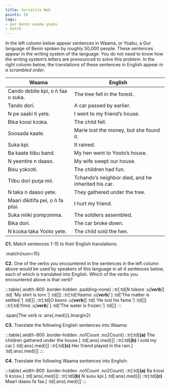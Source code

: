 ```yaml
---
title: Versatile Web
points: 10
tags:
- gur benin waama yoabu
- match
---
```


In the left column below appear sentences in Waama, or Yoabu, a Gur language of Benin spoken by roughly
50,000 people. These sentences appear in the writing system of the language. You do not need to know how
the writing system’s letters are pronounced to solve this problem. In the right column below, the translations
of these sentences in English appear *in a scrambled order*.

| Waama | English |
|-|-|
| Cando dɛbite kpi, o ǹ faa o suka.| The tree fell in the forest.|
| Tando dori.| A car passed by earlier.|
| N pe saaki ti yete.| I went to my friend’s house.|
| Bika kɔɔsi kɔɔka.| The child fell.|
| Soosada kaate.| Marie lost the money, but she found it.|
| Suka kpi.| It rained.|
| Ba kaate tiibu band.| My hen went to Yooto’s house.|
| N yeentire n daaso.| My wife swept our house.|
| Bisu yɔkɔɔti.| The children had fun.|
| Tiibu dori puŋa mii.| Tchando’s neighbor died, and he inherited his car.|
| N taka n daaso yete.| They gathered under the tree.|
| Maari dikitifa pei, o ǹ fa piisi.| I hurt my friend.|
| Suka miiki pɔmpɔmma.| The soldiers assembled.|
| Bika dori.| The car broke down.|
| N kɔɔka taka Yooto yete.| The child sold the hen.|


**C1.** Match sentences 1-15 to their English translations.

:match{num=15}

**C2.** One of the verbs you encountered in the sentences in the left column above would be used by speakers
of this language in all 4 sentences below, each of which is translated into English. Which of the verbs you
encountered above is that verb?

:::table{.width-800 .border-hidden .padding-none}
::tr[:td[*N tokore :u[**verb**]*] :td[ ‘My shirt is torn.’] :td[]]
::tr[:td[*Yaama :u[**verb**]* ] :td[‘The matter is settled.’] :td[]]
::tr[:td[*O beere :u[**verb**]*] :td[ ‘He lost his fame.’] :td[]]
::tr[:td[*Yima :u[**verb**]* ] :td[‘The water is frozen.’] :td[]]
:::

:span[The verb is :ans{.med}]{.lmargin2}

**C3.** Translate the following English sentences into Waama:

:::table{.width-800 .border-hidden .no1Count .no2Count}
::tr[:td[**(a)** The children gathered under the house.] :td[:ans{.med}]]
::tr[:td[**(b)** I sold my car.] :td[:ans{.med}]]
::tr[:td[**(c)** Her friend played in the rain.] :td[:ans{.med}]]
:::

**C4.** Translate the following Waama sentences into English:

:::table{.width-800 .border-hidden .no1Count .no2Count}
::tr[:td[**(a)** Ba kɔɔsi ti kɔɔsu.] :td[:ans{.med}]]
::tr[:td[**(b)** N susu kpi.] :td[:ans{.med}]]
::tr[:td[**(c)** Maari daaso fa faa.] :td[:ans{.med}]]
:::